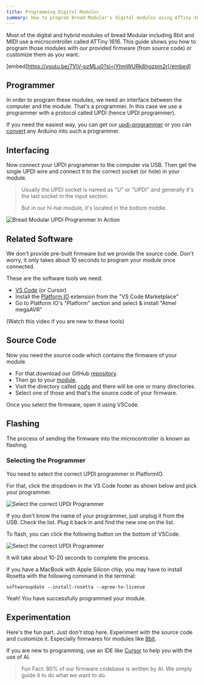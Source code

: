 ```yaml
---
title: Programming Digital Modules
summary: How to program Bread Modular's digital modules using ATTiny 1616 microcontrollers via UPDI.
---
```


Most of the digital and hybrid modules of bread Modular including 8bit and MIDI use a microcontroller called ATTiny 1616. This guide shows you how to program those modules with our provided firmware (from source code) or customize them as you want. 

[embed]https://youtu.be/7ViV-pzMLu0?si=iYhmWURk8hgzpm2r[/embed]

## Programmer

In order to program these modules, we need an interface between the computer and the module. That's a programmer. In this case we use a programmer with a protocol called UPDI (hence UPDI programmer).

If you need the easiest way, you can get our [updi-programmer](/modules/UPDI-programmar) or you can [convert](https://youtu.be/YOGeoW_QySs?si=nZRVHnHZheLrTDw1&t=47) any Arduino into such a programmer. 

## Interfacing

Now connect your UPDI programmer to the computer via USB. Then get the single UPDI wire and connect it to the correct socket (or hole) in your module. 

> Usually the UPDI socket is named as "U" or "UPDI" and generally it's the last socket in the input section.
> 
> But in our hi-hat module, it's located in the bottom middle.

![Bread Modular UPDI Programmer In Action](/images/docs/updi_programmer_in_action.jpg)

## Related Software

We don't provide pre-built firmware but we provide the source code. Don't worry, it only takes about 10 seconds to program your module once connected. 

These are the software tools we need: 

- [VS Code](https://code.visualstudio.com) (or Cursor)
- Install the [Platform IO](https://platformio.org/platformio-ide) extension from the "VS Code Marketplace"
- Go to Platform IO's "Platform" section and select & install "Atmel megaAVR"

(Watch this video if you are new to these tools)

## Source Code

Now you need the source code which contains the firmware of your module. 

- For that download our GitHub [repository](https://github.com/bread-modular/bread-modular).
- Then go to your [module](https://github.com/bread-modular/bread-modular/tree/main/modules).
- Visit the directory called [code](https://github.com/bread-modular/bread-modular/tree/main/modules/8bit) and there will be one or many directories.
- Select one of those and that's the source code of your firmware.

Once you select the firmware, open it using VSCode. 

## Flashing

The process of sending the firmware into the microcontroller is known as flashing. 

### Selecting the Programmer

You need to select the correct UPDI programmer in PlatformIO. 

For that, click the dropdown in the VS Code footer as shown below and pick your programmer. 

![Select the correct UPDI Programmer](/images/docs/select-updi-programmar.png)

If you don't know the name of your programmer, just unplug it from the USB. Check the list. Plug it back in and find the new one on the list. 

To flash, you can click the following button on the bottom of VSCode. 

![Select the correct UPDI Programmer](/images/docs/updi-flash.png)                                                                                                                                              

It will take about 10-20 seconds to complete the process.

If you have a MacBook with Apple Silicon chip, you may have to install Rosetta with the following command in the terminal:

~~~
softwareupdate --install-rosetta --agree-to-license
~~~

Yeah! You have successfully programmed your module. 

## Experimentation

Here's the fun part. Just don't stop here. Experiment with the source code and customize it. Especially firmwares for modules like [8bit](/modules/8bit). 

If you are new to programming, use an IDE like [Cursor](https://www.cursor.com) to help you with the use of AI. 

> Fun Fact: 80% of our firmware codebase is written by AI. We simply guide it to do what we want to do.